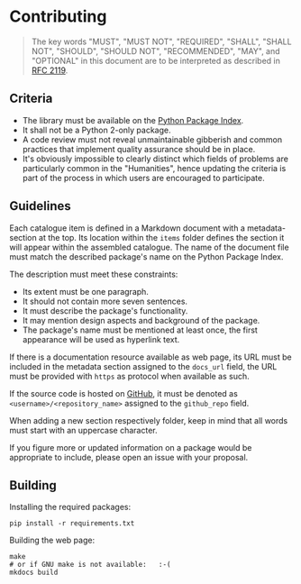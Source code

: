 # Contributing

> The key words "MUST", "MUST NOT", "REQUIRED", "SHALL", "SHALL NOT", "SHOULD",
> "SHOULD NOT", "RECOMMENDED",  "MAY", and "OPTIONAL" in this document are to
> be interpreted as described in [RFC 2119](https://www.ietf.org/rfc/rfc2119).


## Criteria

- The library must be available on the [Python Package Index](https://pypi.org).
- It shall not be a Python 2-only package.
- A code review must not reveal unmaintainable gibberish and common practices
  that implement quality assurance should be in place.
- It's obviously impossible to clearly distinct which fields of problems are
  particularly common in the "Humanities", hence updating the criteria is part
  of the process in which users are encouraged to participate.


## Guidelines

Each catalogue item is defined in a Markdown document with a metadata-section
at the top. Its location within the `items` folder defines the section it will
appear within the assembled catalogue. The name of the document file must match
the described package's name on the Python Package Index.

The description must meet these constraints:

- Its extent must be one paragraph.
- It should not contain more seven sentences.
- It must describe the package's functionality.
- It may mention design aspects and background of the package.
- The package's name must be mentioned at least once, the first appearance will
  be used as hyperlink text.

If there is a documentation resource available as web page, its URL must
be included in the metadata section assigned to the `docs_url` field, the URL
must be provided with `https` as protocol when available as such.

If the source code is hosted on [GitHub](https://github.com), it must be
denoted as `<username>/<repository_name>` assigned to the `github_repo` field.

When adding a new section respectively folder, keep in mind that all words must
start with an uppercase character.

If you figure more or updated information on a package would be appropriate to
include, please open an issue with your proposal.


## Building

Installing the required packages:

    pip install -r requirements.txt

Building the web page:

    make
    # or if GNU make is not available:   :-(
    mkdocs build
